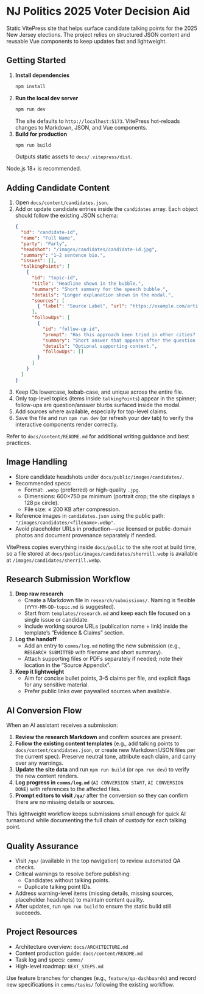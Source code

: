 # NJ Politics 2025 Voter Decision Aid

Static VitePress site that helps surface candidate talking points for the 2025 New Jersey elections. The project relies on structured JSON content and reusable Vue components to keep updates fast and lightweight.

## Getting Started

1. **Install dependencies**
   ```bash
   npm install
   ```
2. **Run the local dev server**
   ```bash
   npm run dev
   ```
   The site defaults to `http://localhost:5173`. VitePress hot-reloads changes to Markdown, JSON, and Vue components.
3. **Build for production**
   ```bash
   npm run build
   ```
   Outputs static assets to `docs/.vitepress/dist`.

Node.js 18+ is recommended.

## Adding Candidate Content

1. Open `docs/content/candidates.json`.
2. Add or update candidate entries inside the `candidates` array. Each object should follow the existing JSON schema:
   ```json
   {
     "id": "candidate-id",
     "name": "Full Name",
     "party": "Party",
     "headshot": "/images/candidates/candidate-id.jpg",
     "summary": "1–2 sentence bio.",
     "issues": [],
     "talkingPoints": [
       {
         "id": "topic-id",
         "title": "Headline shown in the bubble.",
         "summary": "Short summary for the speech bubble.",
         "details": "Longer explanation shown in the modal.",
         "sources": [
           { "label": "Source Label", "url": "https://example.com/article" }
         ],
         "followUps": [
           {
             "id": "follow-up-id",
             "prompt": "Has this approach been tried in other cities? How did it work out?",
             "summary": "Short answer that appears after the question is clicked.",
             "details": "Optional supporting context.",
             "followUps": []
           }
         ]
       }
     ]
   }
   ```
3. Keep IDs lowercase, kebab-case, and unique across the entire file.
4. Only top-level topics (items inside `talkingPoints`) appear in the spinner; follow-ups are question/answer blurbs surfaced inside the modal.
5. Add sources where available, especially for top-level claims.
6. Save the file and run `npm run dev` (or refresh your dev tab) to verify the interactive components render correctly.

Refer to `docs/content/README.md` for additional writing guidance and best practices.

## Image Handling

- Store candidate headshots under `docs/public/images/candidates/`.
- Recommended specs:
  - Format: `.webp` (preferred) or high-quality `.jpg`.
  - Dimensions: 600×750 px minimum (portrait crop; the site displays a 128 px circle).
  - File size: ≤ 200 KB after compression.
- Reference images in `candidates.json` using the public path: `"/images/candidates/<filename>.webp"`.
- Avoid placeholder URLs in production—use licensed or public-domain photos and document provenance separately if needed.

VitePress copies everything inside `docs/public` to the site root at build time, so a file stored at `docs/public/images/candidates/sherrill.webp` is available at `/images/candidates/sherrill.webp`.

## Research Submission Workflow

1. **Drop raw research**
   - Create a Markdown file in `research/submissions/`. Naming is flexible (`YYYY-MM-DD-topic.md` is suggested).
   - Start from `templates/research.md` and keep each file focused on a single issue or candidate.
   - Include working source URLs (publication name + link) inside the template’s “Evidence & Claims” section.
2. **Log the handoff**
   - Add an entry to `comms/log.md` noting the new submission (e.g., `RESEARCH SUBMITTED` with filename and short summary).
   - Attach supporting files or PDFs separately if needed; note their location in the “Source Appendix”.
3. **Keep it lightweight**
   - Aim for concise bullet points, 3–5 claims per file, and explicit flags for any sensitive material.
   - Prefer public links over paywalled sources when available.

## AI Conversion Flow

When an AI assistant receives a submission:

1. **Review the research Markdown** and confirm sources are present.
2. **Follow the existing content templates** (e.g., add talking points to `docs/content/candidates.json`, or create new Markdown/JSON files per the current spec). Preserve neutral tone, attribute each claim, and carry over any warnings.
3. **Update the site data** and run `npm run build` (or `npm run dev`) to verify the new content renders.
4. **Log progress in `comms/log.md`** (`AI CONVERSION START`, `AI CONVERSION DONE`) with references to the affected files.
5. **Prompt editors to visit `/qa/`** after the conversion so they can confirm there are no missing details or sources.

This lightweight workflow keeps submissions small enough for quick AI turnaround while documenting the full chain of custody for each talking point.

## Quality Assurance

- Visit `/qa/` (available in the top navigation) to review automated QA checks.
- Critical warnings to resolve before publishing:
  - Candidates without talking points.
  - Duplicate talking point IDs.
- Address warning-level items (missing details, missing sources, placeholder headshots) to maintain content quality.
- After updates, run `npm run build` to ensure the static build still succeeds.

## Project Resources

- Architecture overview: `docs/ARCHITECTURE.md`
- Content production guide: `docs/content/README.md`
- Task log and specs: `comms/`
- High-level roadmap: `NEXT_STEPS.md`

Use feature branches for changes (e.g., `feature/qa-dashboards`) and record new specifications in `comms/tasks/` following the existing workflow.
